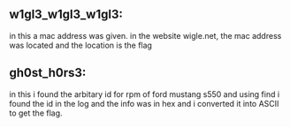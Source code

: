 ## w1gl3_w1gl3_w1gl3:
in this a mac address was given. in the website wigle.net, the mac address was located and the location is the flag
## gh0st_h0rs3:
in this i found the arbitary id for rpm of ford mustang s550 and using find i found the id in the log and the info was in hex and i converted it into ASCII to get the flag.

